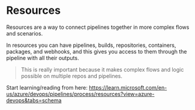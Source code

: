 # Resources

Resources are a way to connect pipelines together in more complex flows and scenarios. 

In resources you can have pipelines, builds, repositories, containers, packages, and webhooks, and this gives you access to them through the pipeline with all their outputs.

> This is really important because it makes complex flows and logic possible on multiple repos and pipelines.

Start learning/reading from here: https://learn.microsoft.com/en-us/azure/devops/pipelines/process/resources?view=azure-devops&tabs=schema 